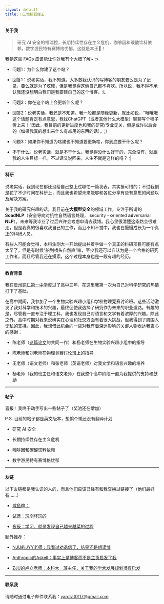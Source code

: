 ```yaml
---
layout: default
title: 🦊三墩镇狐狸王
---
```


#### 关于我

> 研究 AI 安全的福瑞控，长期持续性存在主义危机，咖啡因和碳酸饮料依赖，数字游民特有赛博格忧郁，这就是本王🦊！

我猜这些 FAQs 应该能让你对我有个大概了解~ :>

- 问题1：为什么你建了这个站？

- 回答1：说老实话，我不知道。大多数我认识的写博客的朋友要么是为了记录，要么就是为了炫耀，但是我觉得这俩自己都不喜欢。所以说，我不得不承认我还没想明白我们是我要建自己的这个博客。:L

- 问题2：你在这个站上会更新什么呢？

- 回答2：说老实话，我还是不知道。我一般都是随缘更新，就比如说，“哦哦哦这个话题肯定有点意思，我找ChatGPT（或者其他什么大模型）聊聊写个稿子传上来！”因此，我目前的更新进度也和我的研究/专业无关，但是或许以后会的（如果我真的想出来什么有点用的东西的话）。;）
- 问题3：如果你不知道为啥建也不知道要更新啥，你到底要干什么呢？

- 不干什么。说老实话，就是不干什么。我觉得没什么好干的，完全没有，就跟我的人生目标一样。不过话又说回来，人生不就是这样的吗？ :\|

---

#### 科研

说老实话，我到现在都还没给自己整上过哪怕一篇发表，其实挺可惜的；不过我倒是花了不少时间在科研上，而且我也希望未来能够和各位分享有些有意思的问题以及解决方案。

关于我的研究兴趣的话，我目前在**大模型安全**的领域工作，专注于所谓的**SoadNLP**（安全导向对抗性自然语言处理， **s**ecurity - **o**riented **ad**versarial **NLP**）。未来等我毕业了过后兴许会考虑申请去读博。我心里很清楚这条路会很难走，但是我真的很喜欢我自己的工作，而且不知不觉中，我也在慢慢成长为一个真正的科研人员。

有些人可能会觉得，本科生刚大一开始提出并着手做一个真正的科研项目可能有点太早了，但是有时候“船到桥头自然直”嘛，至少我还可以自认为是一个合格的研究工作者，而且尽管我还在摸索，这个过程本身也是一段有趣的经历。

---

#### 教育背景

我在[贵州铜仁第一中学](http://i.tryz.net/)度过了高中三年，在这里我第一次为自己对科学研究的热情打下了基础。

在高中期间，我参加了一个生物实验兴趣小组和学校物理竞赛讨论班。这些活动激发了我对科学和技术的兴趣，最终促使我选择了研究作为未来的职业道路。有趣的是，尽管我一直专注于理工科，我也发现自己对语言和文学有着浓厚的兴趣。除此之外，高中时期对我来说确实在心理和社交方面有着很大挑战，但我得到了周围人无私的支持。因此，我想借此机会向一些对我有着深远影响的关键人物表达我衷心的感谢：

- 陈老师（[这篇论文](https://onlinelibrary.wiley.com/doi/abs/10.1002/tax.12597)的共同一作）和杨老师在生物实验兴趣小组中的指导

- 陈老师和刘老师在物理竞赛讨论班上的指导

- 王老师（语文老师）和张老师（英语老师）对我文学和语言兴趣的培养

- 杨老师（我的班主任和语文老师）在我整个高中阶段一直为我提供的支持和鼓励

---

#### 帖子

喜报！我终于动手写出一些帖子了（奖池还在增加）

P.S. 目前的帖子都是英文版本，想偷个懒还没有翻译计划

- 研究 AI 安全

- 长期持续性存在主义危机

- 咖啡因和碳酸饮料依赖

- 数字游民特有赛博格忧郁

---

#### 友链

以下友链都是我认识的人的，而且他们应该已经有和我交换过链接了（他们最好有……）

- [咸鱼暄：](https://xuan-insr.github.io)

- [试鸢：玩崩坏玩的](https://elysium-everlasting.com)

- [夜辰：学习，就是发现自己越来越菜的过程](https://blog.night1918.top)

额外推荐：

- [NJU的JYY老师：我看过劝退信了，结果还是想读博](https://jyywiki.cn)

- [Anthropic的Askell：事实上是博客而不是主页启发了我](https://www.askell.blog)

- [ZJU的卢立老师：本科大一班主任，关于我的学术发展规划很有启发](https://lynnlilu.github.io)

---

#### 联系我

请随时通过电子邮件联系我：yardrat0117@gmail.com
